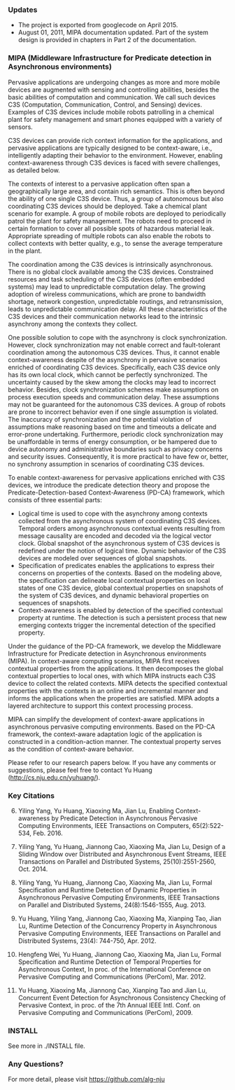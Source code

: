 ### Updates
 * The project is exported from googlecode on April 2015.
 * August 01, 2011, MIPA documentation updated. Part of the system design is provided in chapters in Part 2 of the documentation.
 
### MIPA (Middleware Infrastructure for Predicate detection in Asynchronous environments)
Pervasive applications are undergoing changes as more and more mobile devices are augmented with sensing and controlling abilities, besides the basic abilities of computation and communication. We call such devices C3S (Computation, Communication, Control, and Sensing) devices. Examples of C3S devices include mobile robots patrolling in a chemical plant for safety management and smart phones equipped with a variety of sensors.

C3S devices can provide rich context information for the applications, and pervasive applications are typically designed to be context-aware, i.e., intelligently adapting their behavior to the environment. However, enabling context-awareness through C3S devices is faced with severe challenges, as detailed below.

The contexts of interest to a pervasive application often span a geographically large area, and contain rich semantics. This is often beyond the ability of one single C3S device. Thus, a group of autonomous but also coordinating C3S devices should be deployed. Take a chemical plant scenario for example. A group of mobile robots are deployed to periodically patrol the plant for safety management. The robots need to proceed in certain formation to cover all possible spots of hazardous material leak. Appropriate spreading of multiple robots can also enable the robots to collect contexts with better quality, e.g., to sense the average temperature in the plant.

The coordination among the C3S devices is intrinsically asynchronous. There is no global clock available among the C3S devices. Constrained resources and task scheduling of the C3S devices (often embedded systems) may lead to unpredictable computation delay. The growing adoption of wireless communications, which are prone to bandwidth shortage, network congestion, unpredictable routings, and retransmission, leads to unpredictable communication delay. All these characteristics of the C3S devices and their communication networks lead to the intrinsic asynchrony among the contexts they collect.

One possible solution to cope with the asynchrony is clock synchronization. However, clock synchronization may not enable correct and fault-tolerant coordination among the autonomous C3S devices. Thus, it cannot enable context-awareness despite of the asynchrony in pervasive scenarios enriched of coordinating C3S devices. Specifically, each C3S device only has its own local clock, which cannot be perfectly synchronized. The uncertainty caused by the skew among the clocks may lead to incorrect behavior. Besides, clock synchronization schemes make assumptions on process execution speeds and communication delay. These assumptions may not be guaranteed for the autonomous C3S devices. A group of robots are prone to incorrect behavior even if one single assumption is violated. The inaccuracy of synchronization and the potential violation of assumptions make reasoning based on time and timeouts a delicate and error-prone undertaking. Furthermore, periodic clock synchronization may be unaffordable in terms of energy consumption, or be hampered due to device autonomy and administrative boundaries such as privacy concerns and security issues. Consequently, it is more practical to have few or, better, no synchrony assumption in scenarios of coordinating C3S devices.

To enable context-awareness for pervasive applications enriched with C3S devices, we introduce the predicate detection theory and propose the Predicate-Detection-based Context-Awareness (PD-CA) framework, which consists of three essential parts: 
  * Logical time is used to cope with the asynchrony among contexts collected from the asynchronous system of coordinating C3S devices. Temporal orders among asynchronous contextual events resulting from message causality are encoded and decoded via the logical vector clock. Global snapshot of the asynchronous system of C3S devices is redefined under the notion of logical time. Dynamic behavior of the C3S devices are modeled over sequences of global snapshots. 
  * Specification of predicates enables the applications to express their concerns on properties of the contexts. Based on the modeling above, the specification can delineate local contextual properties on local states of one C3S device, global contextual properties on snapshots of the system of C3S devices, and dynamic behavioral properties on sequences of snapshots. 
  * Context-awareness is enabled by detection of the specified contextual property at runtime. The detection is such a persistent process that new emerging contexts trigger the incremental detection of the specified property.

Under the guidance of the PD-CA framework, we develop the Middleware Infrastructure for Predicate detection in Asynchronous environments (MIPA). In context-aware computing scenarios, MIPA first receives contextual properties from the applications. It then decomposes the global contextual properties to local ones, with which MIPA instructs each C3S device to collect the related contexts. MIPA detects the specified contextual properties with the contexts in an online and incremental manner and informs the applications when the properties are satisfied. MIPA adopts a layered architecture to support this context processing process.

MIPA can simplify the development of context-aware applications in asynchronous pervasive computing environments. Based on the PD-CA framework, the context-aware adaptation logic of the application is constructed in a condition-action manner. The contextual property serves as the condition of context-aware behavior.

Please refer to our research papers below. If you have any comments or suggestions, please feel free to contact Yu Huang (http://cs.nju.edu.cn/yuhuang/).

### Key Citations
6. Yiling Yang, Yu Huang, Xiaoxing Ma, Jian Lu, Enabling Context-awareness by Predicate Detection in Asynchronous Pervasive Computing Environments, IEEE Transactions on Computers, 65(2):522-534, Feb. 2016.

5. Yiling Yang, Yu Huang, Jiannong Cao, Xiaoxing Ma, Jian Lu, Design of a Sliding Window over Distributed and Asynchronous Event Streams, IEEE Transactions on Parallel and Distributed Systems, 25(10):2551-2560, Oct. 2014.

4. Yiling Yang, Yu Huang, Jiannong Cao, Xiaoxing Ma, Jian Lu, Formal Specification and Runtime Detection of Dynamic Properties in Asynchronous Pervasive Computing Environments, IEEE Transactions on Parallel and Distributed Systems, 24(8):1546-1555, Aug. 2013.

3. Yu Huang, Yiling Yang, Jiannong Cao, Xiaoxing Ma, Xianping Tao, Jian Lu, Runtime Detection of the Concurrency Property in Asynchronous Pervasive Computing Environments, IEEE Transactions on Parallel and Distributed Systems, 23(4): 744-750, Apr. 2012.

2. Hengfeng Wei, Yu Huang, Jiannong Cao, Xiaoxing Ma, Jian Lu, Formal Specification and Runtime Detection of Temporal Properties for Asynchronous Context, In proc. of the International Conference on Pervasive Computing and Communications (PerCom), Mar. 2012.

1. Yu Huang, Xiaoxing Ma, Jiannong Cao, Xianping Tao and Jian Lu, Concurrent Event Detection for Asynchronous Consistency Checking of Pervasive Context, in proc. of the 7th Annual IEEE Intl. Conf. on Pervasive Computing and Communications (PerCom), 2009.

### INSTALL
  See more in ./INSTALL file.

### Any Questions?
For more detail, please visit https://github.com/alg-nju
